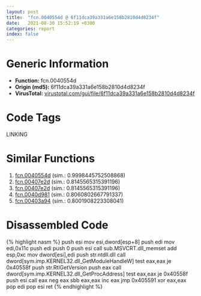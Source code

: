 ```yaml
---
layout: post
title:  "fcn.0040554d @ 6f11dca39a331a6e158b2810d4d8234f"
date:   2021-08-30 15:52:19 +0300
categories: report
index: false
---
```


# Generic Information
- **Function:** fcn.0040554d
- **Origin (md5):** 6f11dca39a331a6e158b2810d4d8234f
- **VirusTotal:** [virustotal.com/gui/file/6f11dca39a331a6e158b2810d4d8234f][virustotal_ref]

# Code Tags
<span class="tag" id="LINKING">LINKING</span>


# Similar Functions

1. [fcn.0040554d][similar_1_ref] (sim.: 0.9998445752508868)
2. [fcn.00407e2d][similar_2_ref] (sim.: 0.8145565315391196)
3. [fcn.00407e2d][similar_3_ref] (sim.: 0.8145565315391196)
4. [fcn.0040d981][similar_4_ref] (sim.: 0.8060802667791337)
5. [fcn.00403a94][similar_5_ref] (sim.: 0.8001908223308041)


# Disassembled Code

{% highlight nasm %}
push esi
mov esi,dword[esp+8]
push edi
mov edi,0x11c
push edi
push 0
push esi
call sub.MSVCRT.dll_memset
add esp,0xc
mov dword[esi],edi
push str.ntdll.dll
call dword[sym.imp.KERNEL32.dll_GetModuleHandleW]
test eax,eax
je 0x40558f
push str.RtlGetVersion
push eax
call dword[sym.imp.KERNEL32.dll_GetProcAddress]
test eax,eax
je 0x40558f
push esi
call eax
neg eax
sbb eax,eax
inc eax
jmp 0x405591
xor eax,eax
pop edi
pop esi
ret
{% endhighlight %}


[similar_1_ref]: /report/fcn.0040554d@fbf34fa6d7da2b8e1de5133a8ca34847
[similar_2_ref]: /report/fcn.00407e2d@3f1595e66dc63331ba0930a0c79684ce
[similar_3_ref]: /report/fcn.00407e2d@4c8869bb42f854640703b6ddda29ee38
[similar_4_ref]: /report/fcn.0040d981@5f763449465a14d1cdb5ea67e2f984d0
[similar_5_ref]: /report/fcn.00403a94@96146d48f33d2b81d37cf455f4bd8c4b
[virustotal_ref]: https://www.virustotal.com/gui/file/6f11dca39a331a6e158b2810d4d8234f